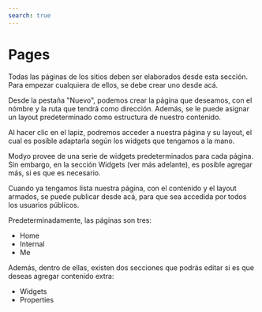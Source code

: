 ```yaml
---
search: true
---
```


# Pages

Todas las páginas de los sitios deben ser elaborados desde esta sección. Para empezar cualquiera de ellos, se debe crear uno desde acá.

Desde la pestaña "Nuevo", podemos crear la página que deseamos, con el nómbre y la ruta que tendrá como dirección. Además, se le puede asignar un layout predeterminado como estructura de nuestro contenido.

Al hacer clic en el lapiz, podremos acceder a nuestra página y su layout, el cual es posible adaptarla según los widgets que tengamos a la mano.

Modyo provee de una serie de widgets predeterminados para cada página. Sin embargo, en la sección Widgets (ver más adelante), es posible agregar más, si es que es necesario.

Cuando ya tengamos lista nuestra página, con el contenido y el layout armados, se puede publicar desde acá, para que sea accedida por todos los usuarios públicos.

Predeterminadamente, las páginas son tres:

- Home
- Internal
- Me

Además, dentro de ellas, existen dos secciones que podrás editar si es que deseas agregar contenido extra:

- Widgets
- Properties
